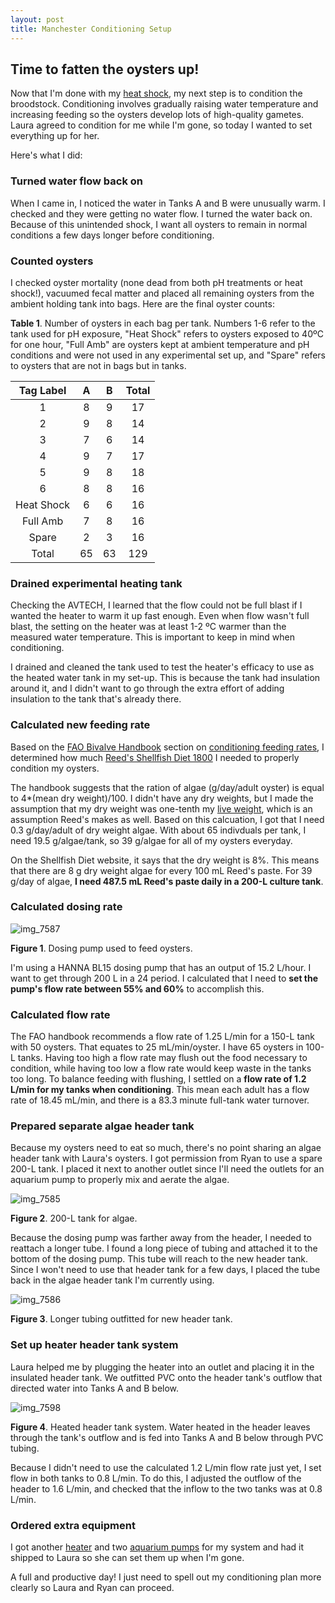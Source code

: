 ```yaml
---
layout: post
title: Manchester Conditioning Setup
---
```


## Time to fatten the oysters up!

Now that I'm done with my [heat shock](https://yaaminiv.github.io/Manchester-Heat-Shock-Experiment/), my next step is to condition the broodstock. Conditioning involves gradually raising water temperature and increasing feeding so the oysters develop lots of high-quality gametes. Laura agreed to condition for me while I'm gone, so today I wanted to set everything up for her.

Here's what I did:

### Turned water flow back on

When I came in, I noticed the water in Tanks A and B were unusually warm. I checked and they were getting no water flow. I turned the water back on. Because of this unintended shock, I want all oysters to remain in normal conditions a few days longer before conditioning.

### Counted oysters

I checked oyster mortality (none dead from both pH treatments or heat shock!), vacuumed fecal matter and placed all remaining oysters from the ambient holding tank into bags. Here are the final oyster counts:

**Table 1**. Number of oysters in each bag per tank. Numbers 1-6 refer to the tank used for pH exposure, "Heat Shock" refers to oysters exposed to 40ºC for one hour, "Full Amb" are oysters kept at ambient temperature and pH conditions and were not used in any experimental set up, and "Spare" refers to oysters that are not in bags but in tanks. 

|  Tag Label |  A |  B | Total |
|:----------:|:--:|:--:|:-----:|
|      1     |  8 |  9 |   17  |
|      2     |  9 |  8 |   14  |
|      3     |  7 |  6 |   14  |
|      4     |  9 |  7 |   17  |
|      5     |  9 |  8 |   18  |
|      6     |  8 |  8 |   16  |
| Heat Shock |  6 |  6 |   16  |
|  Full Amb  |  7 |  8 |   16  |
|    Spare   |  2 |  3 |   16  |
|    Total   | 65 | 63 |  129  |

### Drained experimental heating tank

Checking the AVTECH, I learned that the flow could not be full blast if I wanted the heater to warm it up fast enough. Even when flow wasn't full blast, the setting on the heater was at least 1-2 ºC warmer than the measured water temperature. This is important to keep in mind when conditioning.

I drained and cleaned the tank used to test the heater's efficacy to use as the heated water tank in my set-up. This is because the tank had insulation around it, and I didn't want to go through the extra effort of adding insulation to the tank that's already there.

### Calculated new feeding rate

Based on the [FAO Bivalve Handbook](http://www.fao.org/docrep/007/y5720e/y5720e00.htm) section on [conditioning feeding rates](http://www.fao.org/docrep/007/y5720e/y5720e09.htm#bm09..3.2.2), I determined how much [Reed's Shellfish Diet 1800](http://reedmariculture.com/product_instant_algae_shellfish_diet_1800.php#tab_tech) I needed to properly condition my oysters. 

The handbook suggests that the ration of algae (g/day/adult oyster) is equal to 4*(mean dry weight)/100. I didn't have any dry weights, but I made the assumption that my dry weight was one-tenth my [live weight](https://github.com/RobertsLab/project-oyster-oa/blob/master/data/20170408-GigasTissueSamplingInformation.xlsx), which is an assumption Reed's makes as well. Based on this calcuation, I got that I need 0.3 g/day/adult of dry weight algae. With about 65 indivduals per tank, I need 19.5 g/algae/tank, so 39 g/algae for all of my oysters everyday.

On the Shellfish Diet website, it says that the dry weight is 8%. This means that there are 8 g dry weight algae for every 100 mL Reed's paste. For 39 g/day of algae, **I need 487.5 mL Reed's paste daily in a 200-L culture tank**.

### Calculated dosing rate

![img_7587](https://user-images.githubusercontent.com/22335838/27000171-4a8100f2-4d60-11e7-85f5-6263b085172a.JPG)

**Figure 1**. Dosing pump used to feed oysters.

I'm using a HANNA BL15 dosing pump that has an output of 15.2 L/hour. I want to get through 200 L in a 24 period. I calculated that I need to **set the pump's flow rate between 55% and 60%** to accomplish this.

### Calculated flow rate

The FAO handbook recommends a flow rate of 1.25 L/min for a 150-L tank with 50 oysters. That equates to 25 mL/min/oyster. I have 65 oysters in 100-L tanks. Having too high a flow rate may flush out the food necessary to condition, while having too low a flow rate would keep waste in the tanks too long. To balance feeding with flushing, I settled on a **flow rate of 1.2 L/min for my tanks when conditioning**. This mean each adult has a flow rate of 18.45 mL/min, and there is a 83.3 minute full-tank water turnover.

### Prepared separate algae header tank

Because my oysters need to eat so much, there's no point sharing an algae header tank with Laura's oysters. I got permission from Ryan to use a spare 200-L tank. I placed it next to another outlet since I'll need the outlets for an aquarium pump to properly mix and aerate the algae.

![img_7585](https://user-images.githubusercontent.com/22335838/27000175-659e4cd2-4d60-11e7-96a1-7e9854065c97.JPG)

**Figure 2**. 200-L tank for algae.

Because the dosing pump was farther away from the header, I needed to reattach a longer tube. I found a long piece of tubing and attached it to the bottom of the dosing pump. This tube will reach to the new header tank. Since I won't need to use that header tank for a few days, I placed the tube back in the algae header tank I'm currently using.

![img_7586](https://user-images.githubusercontent.com/22335838/27000189-a271a2da-4d60-11e7-893b-2e1a66b03122.JPG)

**Figure 3**. Longer tubing outfitted for new header tank.

### Set up heater header tank system

Laura helped me by plugging the heater into an outlet and placing it in the insulated header tank. We outfitted PVC onto the header tank's outflow that directed water into Tanks A and B below.

![img_7598](https://user-images.githubusercontent.com/22335838/27000197-cab8b0ee-4d60-11e7-892c-c02fb9593454.JPG)

**Figure 4**. Heated header tank system. Water heated in the header leaves through the tank's outflow and is fed into Tanks A and B below through PVC tubing.

Because I didn't need to use the calculated 1.2 L/min flow rate just yet, I set flow in both tanks to 0.8 L/min. To do this, I adjusted the outflow of the header to 1.6 L/min, and checked that the inflow to the two tanks was at 0.8 L/min.

### Ordered extra equipment

I got another [heater]() and two [aquarium pumps](https://smile.amazon.com/gp/product/B01J19M7WO/ref=od_aui_detailpages00?ie=UTF8&psc=1) for my system and had it shipped to Laura so she can set them up when I'm gone.

A full and productive day! I just need to spell out my conditioning plan more clearly so Laura and Ryan can proceed.

